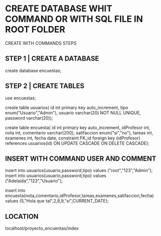# CREATE DATABASE WHIT COMMAND OR WITH SQL FILE IN ROOT FOLDER
CREATE WITH COMMANDS STEPS
## STEP 1 | CREATE A DATABASE
create database encuestas;

## STEP 2 | CREATE TABLES
use encuestas;

create table usuarios(
id int primary key auto_increment,
tipo enum("Usuario","Admin"),
usuario varchar(20) NOT NULL UNIQUE,
password varchar(20));

create table encuesta(
id int primary key auto_increment,
idProfesor int,
nota int,
comentario varchar(200),
satifaccion enum("si","no"),
tareas int,
examenes int,
fecha date,
constraint FK_id foreign key (idProfesor) references usuarios(id)
ON UPDATE CASCADE ON DELETE CASCADE);


## INSERT WITH COMMAND USER AND COMMENT
insert into usuarios(usuario,password,tipo) values ("root","123","Admin");
insert into usuarios(usuario,password,tipo) values ("Adelaida","123","Usuario");

insert into encuesta(nota,comentario,idProfesor,tareas,examenes,satifaccion,fecha) values (5,"Hola que tal",2,8,9,"si",CURRENT_DATE);

## LOCATION
localhost/proyecto_encuentas/index
